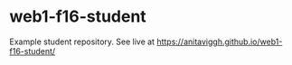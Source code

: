 # web1-f16-student
Example student repository. See live at <https://anitaviggh.github.io/web1-f16-student/>
